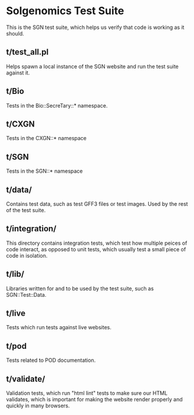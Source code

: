 # Solgenomics Test Suite

This is the SGN test suite, which helps us verify that code is working as it should.

## t/test_all.pl

Helps spawn a local instance of the SGN website and run the test suite against it.

## t/Bio

Tests in the Bio::SecreTary::* namespace.

## t/CXGN

Tests in the CXGN::* namespace

## t/SGN

Tests in the SGN::* namespace

## t/data/

Contains test data, such as test GFF3 files or test images. Used by the rest of the test suite.

## t/integration/

This directory contains integration tests, which test how multiple peices of code interact,
as opposed to unit tests, which usually test a small piece of code in isolation.

## t/lib/

Libraries written for and to be used by the test suite, such as SGN::Test::Data.

## t/live

Tests which run tests against live websites.

## t/pod

Tests related to POD documentation.

## t/validate/

Validation tests, which run "html lint" tests to make sure our HTML validates, which is important
for making the website render properly and quickly in many browsers.
